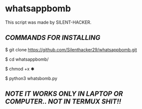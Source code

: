 # whatsappbomb
This script was made by SILENT-HACKER.

## *COMMANDS FOR INSTALLING*

$ git clone https://github.com/Silenthacker29/whatsappbomb.git

$ cd whatsappbomb/

$ chmod +x ✱

$ python3 whatsbomb.py

## *NOTE IT WORKS ONLY IN LAPTOP OR COMPUTER.. NOT IN TERMUX SHIT!!*

